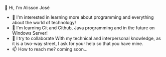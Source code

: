 👋 Hi, I'm Alisson José
- 👀 I'm interested in learning more about programming and everything about the world of technology!
- 🌱 I'm learning
Git and Github, Java programming and in the future on Windows Server!
- 💞️ I try to collaborate With my technical and interpersonal knowledge, as it is a two-way street, I ask for your help so that you have mine.
- 📫 How to reach me? coming soon...
